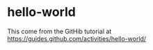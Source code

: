 # hello-world
This come from the GitHib tutorial at https://guides.github.com/activities/hello-world/
